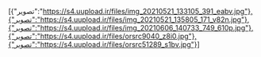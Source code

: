[{"تصویر":"https://s4.uupload.ir/files/img_20210521_133105_391_eabv.jpg"},{"تصویر":"https://s4.uupload.ir/files/img_20210521_135805_171_v82n.jpg"},{"تصویر":"https://s4.uupload.ir/files/img_20210606_140733_749_610p.jpg"},{"تصویر":"https://s4.uupload.ir/files/orsrc9040_z8i0.jpg"},{"تصویر":"https://s4.uupload.ir/files/orsrc51289_s1bv.jpg"}]

